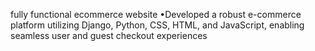 fully functional ecommerce website
•Developed a robust e-commerce platform utilizing Django, Python, CSS, HTML, and JavaScript, enabling seamless user and guest checkout experiences
